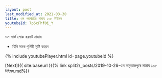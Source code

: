 ```yaml
---
layout: post
last_modified_at: 2021-03-30
title: ওম পরার্দ্ধ্যায়ে নামায ১০৮ টাইমস
youtubeId: 7p6cFhf0i_Y
---
```

 
 
 ওম সার্ভ লোক করুটে নামায  
 
 -  যিনি সমস্ত পৃথিবী সৃষ্টি করেন 
 
  
 
  
 
 
 
 
 
 


{% include youtubePlayer.html id=page.youtubeId %}
 
[Next]({{ site.baseurl }}{% link  split2/_posts/2019-10-26-ওম অমৃতাভপুষে নামায ১০৮ টাইমস.md%})
 
